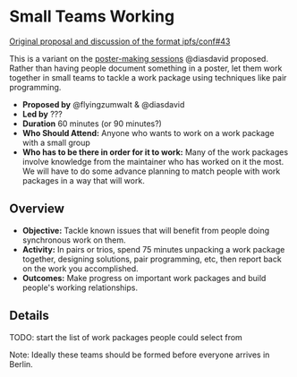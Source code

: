 # Small Teams Working 

[Original proposal and discussion of the format ipfs/conf#43](https://github.com/ipfs/conf/issues/43)

This is a variant on the [poster-making sessions](poster-making-sessions.md) @diasdavid proposed. Rather than having people document something in a poster, let them work together in small teams to tackle a work package using techniques like pair programming.

- **Proposed by** @flyingzumwalt & @diasdavid  
- **Led by** ???   
- **Duration** 60 minutes (or 90 minutes?) 
- **Who Should Attend:** Anyone who wants to work on a work package with a small group  
- **Who has to be there in order for it to work:** Many of the work packages involve knowledge from the maintainer who has worked on it the most. We will have to do some advance planning to match people with work packages in a way that will work. 

## Overview

- **Objective:** Tackle known issues that will benefit from people doing synchronous work on them.  
- **Activity:** In pairs or trios, spend 75 minutes unpacking a work package together, designing solutions, pair programming, etc, then report back on the work you accomplished. 
- **Outcomes:** Make progress on important work packages and build people's working relationships.

## Details

TODO: start the list of work packages people could select from

Note: Ideally these teams should be formed before everyone arrives in Berlin.
